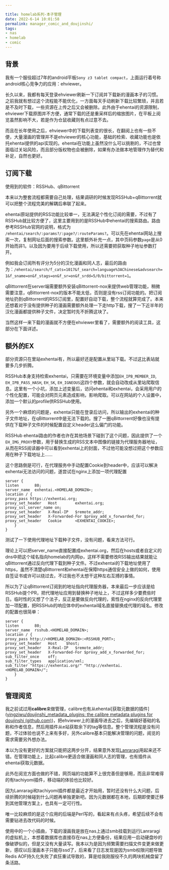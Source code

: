 ```yaml
---

title: homelab系列-本子管理
date: 2022-6-14 10:01:58
permalink: manager_comic_and_doujinshi/
tags:
- nas
- homelab
- comic
---
```


## 背景

我有一个服役超过7年的android平板`Sony z3 tablet compact`，上面运行着号称android核心竞争力的应用：ehviewer。

长久以来，我都有每天登录ehviewer刷新一下订阅并下载新的漫画本子的习惯。之前我就有想过这个流程能不能优化，一方面每天手动刷新下载比较繁琐，并且若是不及时下载，一些资源在上传之后又会被删除。此外由于ehentai的资源限制，ehviewer下载原图并不方便，通常下载的还是重采样后的缩放图片，在平板上阅览虽然影响不大，若是作为仓鼠收藏则有点过意不去。

而且在长年使用之后，ehviewer中的下载列表变的很长，在翻阅上也有一些不便，大量漫画的管理并不是ehviewer的核心功能，基础的检索、收藏功能也是依托ehentai提供的api实现的。ehentai在功能上虽然没什么可以挑剔的，不过也曾面临过关站风险，而且部分版权物也会被删除，如果有办法做本地管理作为替代和补足，自然也更好。

## 订阅下载

使用到的软件：RSSHub、qBittorrent

本来以为整套流程都需要自己处理，结果调研的时候发现RSSHub+qBittorrent就可以把整个流程完美的解耦后串联了起来。

ehentai原站提供的RSS功能比较单一，无法满足个性化订阅的需要，不过有了RSSHub就比较方便了，这里主要用到的是RSSHub中ehentai的搜索路由。路由参考RSSHub官网的说明，格式为 `/ehentai/search/:params?/:page?/:routeParams?`。可以先在ehentai网站上搜索一次，复制网址后面的搜索参数。这里额外补充一点，其中页码参数`page`是从0开始而非1。以及因为要用于后续下载使用，所以还需要把获取种子地址参数打开。

例如我会订阅所有评分为5分的汉化漫画和同人志，最后的路由为：`/ehentai/search/f_cats=1017&f_search=language%3AChinese&advsearch=1&f_sname=on&f_stags=on&f_sr=on&f_srdd=5/0/bittorrent=1`。

qBittorrent在server端需要额外安装qBittorrent-nox来提供web管理功能，稍微需要注意，qBittorrent-nox的版本不能太低，否则是没有rss订阅功能的。把订阅地址扔到qBittorrent的RSS订阅里，配置好自动下载，整个流程就算完成了。本来还想着对于没有提供种子的漫画需要额外处理一下走http下载，搜了一下近半年的汉化漫画都提供种子文件，决定暂时先不折腾这块了。

当然这样一来下载的漫画就不方便在ehviewer里看了，需要额外的阅读工具，这部分在下面详述。

## 额外的EX

部分资源只在里站exhentai有，所以最好还是配置从里站下载。不过这比表站就要多几步折腾。

RSSHub本身支持检索exhentai，只需要在环境变量中添加`EH_IPB_MEMBER_ID`, `EH_IPB_PASS_HASH`, `EH_SK`, `EH_IGNEOUS`这四个参数，就会自动改成从里站爬取信息。这里有一个小坑，添加上述变量后，访问ehentai和exhentai，会采用用户的个性化配置，可能会对网页元素造成影响，影响爬取。可以在网站的个人设置中，添加一个默认的profile供RSSHub使用。

另外一个麻烦的问题是，exhentai只能在登录后访问，所以输出的exhentai的种子文件地址，在qBittorrent中是无法下载的。搜了一圈qBittorrent好像也没有提供在下载种子文件的时候配置自定义header这么偏门的功能。

RSSHub ehentai路由的作者也许在其他场景下碰到了这个问题，因此提供了一个`EH_IMG_PROXY`参数，用于替换生成的RSS文本中图像的链接为代理服务器地址，从而在RSS阅读器中可以看到exhentai上的封面，不过他可能没想过把这个参数应用在种子下载地址上……

这个思路倒是可行，在代理服务中手动配置Cookie到header中，应该可以解决exhentai无法访问的问题，遂尝试在nginx上添加一项代理配置

```nginx
server {
listen       80;
server_name  exhentai.<HOMELAB_DOMAIN>;
location / {
proxy_pass https://exhentai.org;
proxy_set_header   Host        exhentai.org;
proxy_ssl_server_name on;
proxy_set_header   X-Real-IP   $remote_addr;
proxy_set_header   X-Forwarded-For $proxy_add_x_forwarded_for;
proxy_set_header   Cookie      <EXHENTAI_COOKIE>;
    }
}
```

测试了一下使用代理地址下载种子文件，没有问题，看来方法可行。

理论上可以把server_name直接配置成exhentai.org，然后在hosts或者自定义的dns中把这个域名指向homelab的内网ip，这样不需要修改RSS输出结果就能让qBittorrent通过反向代理下载到种子文件。不过exhentai的下载地址使用了https，虽然不清楚qBittorrent和ehentai在保障https通信安全上做的如何，使用自签证书或许可以绕过去，不过我也不太想干这种左右互搏的事情。

所以为了让qBittorrent订阅到的地址指向代理服务器，本来最后一步应该是给RSSHub提个PR，把代理地址应用到替换种子地址上，不过这样多少要费些时日。临时性的又想了个法子，反正是要做反向代理的，索性在nginx的反向代理里加一项配置，把RSSHub的响应体中的exhentai域名直接替换成代理的域名。修改的配置也很简单：

```nginx
server {
listen       80;
server_name  rsshub.<HOMELAB_DOMAIN>;
location / {
proxy_pass http://<HOMELAB_DOMAIN>:<RSSHUB_PORT>;
proxy_set_header   Host    $host;
proxy_set_header   X-Real-IP   $remote_addr;
proxy_set_header   X-Forwarded-For $proxy_add_x_forwarded_for;
sub_filter_once    off;
sub_filter_types   application/xml;
sub_filter "https://exhentai.org/" "http://exhentai.<HOMELAB_DOMAIN>/";
    }
}
```

## 管理阅览

我之前试过用**calibre**来做管理，calibre也有从ehentai[获取元数据的插件]([yingziwu/doujinshi_metadata_plugins: the calibre metadata plugins for doujinshi (github.com)](https://github.com/yingziwu/doujinshi_metadata_plugins))，把ehviewer上的漫画导进去之后，先编辑好基础的名称和作者信息，然后用插件从e站获取余下的tag等信息。整个管理流程是没有问题，不过体验也说不上来有多好，另外calibre基本只能解决管理的问题，阅览的需求需要另外想办法。

本以为没有更好的方案就只能把这两步分开，结果意外发现[Lanraragi](https://github.com/Difegue/LANraragi)用起来还不错。在管理功能上，比起calibre更适合做漫画和同人志的管理，也有插件从ehentai获取元数据。

此外在阅览方面也做的不错，网页端的功能算不上很完善但是够用，而且非常难得的有tachiyomi插件，移动端的体验也比较好。

因为Lanraragi和tachiyomi插件都是最近才开始用，暂时还没有什么大问题，后续折腾的时候碰到什么问题再单独更新吧。因为元数据都在本地，后期即使要迁移到其他管理方案上，也具有一定可行性。

唯一比较麻烦的是这个应用的后端是Perl写的，看起来有点头疼，希望后续不会有需要钻进去改代码的时候。

使用中的一个小插曲，下载的漫画我是放在nas上通过smb挂载到运行Lanraragi的虚拟机上，本想着数据库也直接存在nas上方便备份，结果应用一启动硬盘吵的像破锣似的，但是又没有大量读写。我本以为是因为频繁需要扫描文件变更来做更新，感叹以后漫画本子只能存ssd了，后来看了日志发现是因为smb权限问题导致Redis AOF持久化失败了疯狂重试导致的，算是给我刚服役不久的两块机械盘留了条活路。
